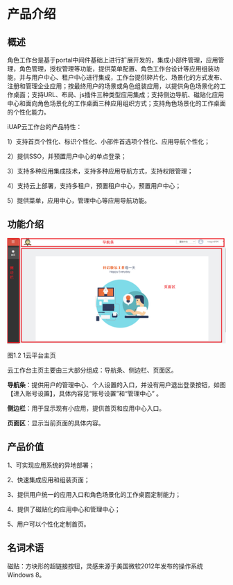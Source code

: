 # 产品介绍

## 概述

角色工作台是基于portal中间件基础上进行扩展开发的，集成小部件管理，应用管理，角色管理，授权管理等功能，提供菜单配置、角色工作台设计等应用组装功能，并与用户中心、租户中心进行集成，工作台提供碎片化、场景化的方式发布、注册和管理企业应用；按最终用户的场景或角色组装应用，以提供角色场景化的工作桌面；支持URL、布局、js插件三种类型应用集成；支持侧边导航、磁贴化应用中心和面向角色场景化的工作桌面三种应用组织方式；支持角色场景化的工作桌面的个性化能力。

iUAP云工作台的产品特性：

1）支持首页个性化、标识个性化、小部件首选项个性化、应用导航个性化；

2）提供SSO，并预置用户中心的单点登录；

3）支持多种应用集成技术，支持多种应用导航方式，支持权限管理；

4）支持云上部署，支持多租户，预置租户中心，预置用户中心；

5）提供菜单，应用中心，管理中心等应用导航功能。


## 功能介绍

![](/articles/workbench/1-/image/image2.png)

图1.2 1云平台主页

云工作台主页主要由三大部分组成：导航条、侧边栏、页面区。

**导航条**：提供用户的管理中心、个人设置的入口，并设有用户退出登录按钮，如图【进入账号设置】，具体内容见“账号设置”和“管理中心”
。

**侧边栏**：用于显示现有小应用，提供首页和应用中心入口。

**页面区**：显示当前页面的具体内容。

## 产品价值

1、可实现应用系统的异地部署；

2、快速集成应用和组装页面；

3、提供用户统一的应用入口和角色场景化的工作桌面定制能力；

4、提供了磁贴化的应用中心和管理中心；

5、用户可以个性化定制首页。

## 名词术语

磁贴：方块形的超链接按钮，灵感来源于美国微软2012年发布的操作系统Windows 8。








